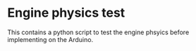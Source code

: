 # Engine physics test

This contains a python script to test the engine phsyics before implementing on the Arduino.
